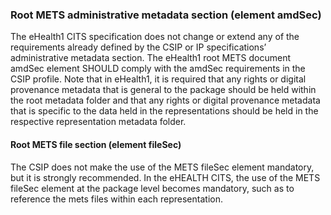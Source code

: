 ### Root METS administrative metadata section (element amdSec)

The eHealth1 CITS specification does not change or extend any of the requirements already defined by the CSIP or IP specifications’ administrative metadata section. The eHealth1 root METS document amdSec element SHOULD comply with the amdSec requirements in the CSIP profile. Note that in eHealth1, it is required that any rights or digital provenance metadata that is general to the package should be held within the root metadata folder and that any rights or digital provenance metadata that is specific to the data held in the representations should be held in the respective representation metadata folder.

#### Root METS file section (element fileSec)

The CSIP does not make the use of the METS fileSec element mandatory, but it is strongly recommended. In the eHEALTH CITS, the use of the METS fileSec element at the package level becomes mandatory, such as to reference the mets files within each representation.
